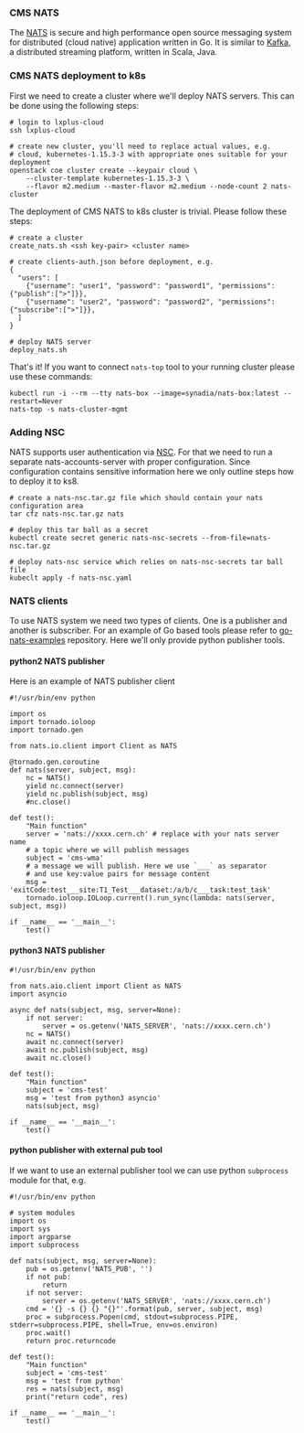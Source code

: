 ### CMS NATS
The [NATS](https://nats.io/) is secure and high performance open source
messaging system for distributed (cloud native) application written in Go.
It is similar to [Kafka](https://kafka.apache.org/), a
distributed streaming platform, written in Scala, Java.

### CMS NATS deployment to k8s
First we need to create a cluster where we'll deploy NATS servers.
This can be done using the following steps:
```
# login to lxplus-cloud
ssh lxplus-cloud

# create new cluster, you'll need to replace actual values, e.g.
# cloud, kubernetes-1.15.3-3 with appropriate ones suitable for your deployment
openstack coe cluster create --keypair cloud \
    --cluster-template kubernetes-1.15.3-3 \
    --flavor m2.medium --master-flavor m2.medium --node-count 2 nats-cluster
```

The deployment of CMS NATS to k8s cluster is trivial. Please follow
these steps:
```
# create a cluster
create_nats.sh <ssh key-pair> <cluster name>

# create clients-auth.json before deployment, e.g.
{
  "users": [
    {"username": "user1", "password": "password1", "permissions":{"publish":[">"]}},
    {"username": "user2", "password": "password2", "permissions":{"subscribe":[">"]}},
  ]
}

# deploy NATS server
deploy_nats.sh
```

That's it! If you want to connect `nats-top` tool to your running
cluster please use these commands:

```
kubectl run -i --rm --tty nats-box --image=synadia/nats-box:latest --restart=Never
nats-top -s nats-cluster-mgmt
```

### Adding NSC
NATS supports user authentication via
[NSC](https://docs.nats.io/nats-tools/nsc/nsc). For that we need to run
a separate nats-accounts-server with proper configuration. Since
configuration contains sensitive information here we only outline steps
how to deploy it to ks8.
```
# create a nats-nsc.tar.gz file which should contain your nats configuration area
tar cfz nats-nsc.tar.gz nats

# deploy this tar ball as a secret
kubectl create secret generic nats-nsc-secrets --from-file=nats-nsc.tar.gz

# deploy nats-nsc service which relies on nats-nsc-secrets tar ball file
kubeclt apply -f nats-nsc.yaml
```

### NATS clients
To use NATS system we need two types of clients. One is a publisher
and another is subscriber. For an example of Go based
tools please refer to
[go-nats-examples](https://github.com/nats-io/go-nats-examples)
repository. Here we'll only provide python publisher tools.

#### python2 NATS publisher
Here is an example of NATS publisher client
```
#!/usr/bin/env python

import os
import tornado.ioloop
import tornado.gen

from nats.io.client import Client as NATS

@tornado.gen.coroutine
def nats(server, subject, msg):
    nc = NATS()
    yield nc.connect(server)
    yield nc.publish(subject, msg)
    #nc.close()

def test():
    "Main function"
    server = 'nats://xxxx.cern.ch' # replace with your nats server name
    # a topic where we will publish messages
    subject = 'cms-wma'
    # a message we will publish. Here we use `___` as separator
    # and use key:value pairs for message content
    msg = 'exitCode:test___site:T1_Test___dataset:/a/b/c___task:test_task'
    tornado.ioloop.IOLoop.current().run_sync(lambda: nats(server, subject, msg))

if __name__ == '__main__':
    test()
```

#### python3 NATS publisher
```
#!/usr/bin/env python

from nats.aio.client import Client as NATS
import asyncio

async def nats(subject, msg, server=None):
    if not server:
        server = os.getenv('NATS_SERVER', 'nats://xxxx.cern.ch')
    nc = NATS()
    await nc.connect(server)
    await nc.publish(subject, msg)
    await nc.close()

def test():
    "Main function"
    subject = 'cms-test'
    msg = 'test from python3 asyncio'
    nats(subject, msg)

if __name__ == '__main__':
    test()
```

#### python publisher with external pub tool
If we want to use an external publisher tool we can use
python `subprocess` module for that, e.g.
```
#!/usr/bin/env python

# system modules
import os
import sys
import argparse
import subprocess

def nats(subject, msg, server=None):
    pub = os.getenv('NATS_PUB', '')
    if not pub:
        return
    if not server:
        server = os.getenv('NATS_SERVER', 'nats://xxxx.cern.ch')
    cmd = '{} -s {} {} "{}"'.format(pub, server, subject, msg)
    proc = subprocess.Popen(cmd, stdout=subprocess.PIPE, stderr=subprocess.PIPE, shell=True, env=os.environ)
    proc.wait()
    return proc.returncode

def test():
    "Main function"
    subject = 'cms-test'
    msg = 'test from python'
    res = nats(subject, msg)
    print("return code", res)

if __name__ == '__main__':
    test()

```
